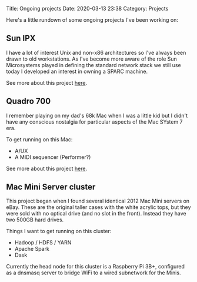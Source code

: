 Title: Ongoing projects
Date: 2020-03-13 23:38
Category: Projects

Here's a little rundown of some ongoing projects I've been working on:

## Sun IPX

I have a lot of interest Unix and non-x86 architectures so I've always been drawn to old workstations. As I've become more aware of the role Sun Microsystems played in defining the standard network stack we still use today I developed an interest in owning a SPARC machine.

See more about this project [here]({tag}/sunipx).

## Quadro 700

I remember playing on my dad's 68k Mac when I was a little kid but I didn't have any conscious nostalgia for particular aspects of the Mac SYstem 7 era.

To get running on this Mac:

- A/UX
- A MIDI sequencer (Performer?)

See more about this project [here]({tag}quadro700).

## Mac Mini Server cluster

This project began when I found several identical 2012 Mac Mini servers on eBay. These are the original taller cases with the white acrylic tops, but they were sold with no optical drive (and no slot in the front). Instead they have two 500GB hard drives.

Things I want to get running on this cluster:

- Hadoop / HDFS / YARN
- Apache Spark
- Dask

Currently the head node for this cluster is a Raspberry Pi 3B+, configured as a dnsmasq server to bridge WiFi to a wired subnetwork for the Minis.